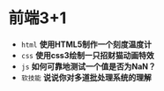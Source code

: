 # 前端3+1
- `html` **使用HTML5制作一个刻度温度计**
- `css` **使用css3绘制一只招财猫动画特效**
- `js` **如何可靠地测试一个值是否为NaN？**
- `软技能` **说说你对多道批处理系统的理解**

